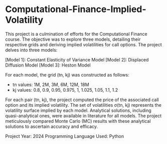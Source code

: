 # Computational-Finance-Implied-Volatility
This project is a culmination of efforts for the Computational Finance course. The objective was to explore three models, detailing their respective grids and deriving implied volatilities for call options.
The project delves into three models:

[Model 1]: Constant Elasticity of Variance Model
[Model 2]: Displaced Diffusion Model
[Model 3]: Heston Model

For each model, the grid (tn, kj) was constructed as follows:
- tn values: 1M, 2M, 3M, 6M, 12M, 18M
- kj values: 0.8, 0.9, 0.95, 0.975, 1, 1.025, 1.05, 1.1, 1.2

For each pair (tn, kj), the project computed the price of the associated call option and its implied volatility. The set of volatilities σ(tn, kj) represents the volatility surface implied by each model. 
Analytical solutions, including quasi-analytical ones, were available in literature for all models. The project meticulously compared Monte Carlo (MC) results with these analytical solutions to ascertain accuracy and efficacy.

Project Year: 2024
Programming Language Used: Python


